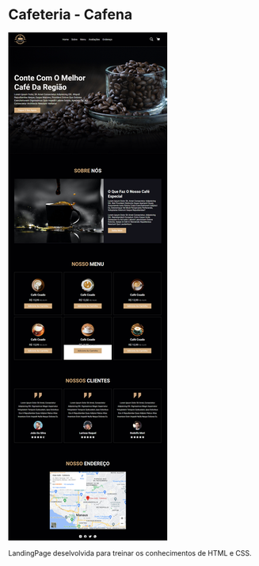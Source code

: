# Cafeteria - Cafena
<div>
  <img src="./img/LandingPage - Cafena.png"/>  
</div>

LandingPage deselvolvida para treinar os conhecimentos de HTML e CSS.
